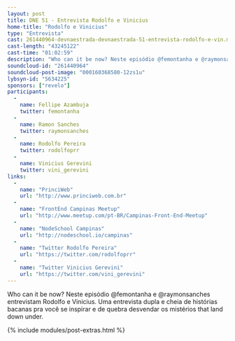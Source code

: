 ```yaml
---
layout: post
title: DNE 51 - Entrevista Rodolfo e Vinicius
home-title: "Rodolfo e Vinicius"
type: "Entrevista"
cast: 261440964-devnaestrada-devnaestrada-51-entrevista-rodolfo-e-vin.mp3
cast-length: "43245122"
cast-time: "01:02:59"
description: "Who can it be now? Neste episódio @femontanha e @raymonsanches entrevistam Rodolfo e Vinicius. Uma entrevista dupla e cheia de histórias bacanas pra você se inspirar e de quebra desvendar os mistérios that land down under."
soundcloud-id: "261440964"
soundcloud-post-image: "000160368580-12zs1u"
lybsyn-id: "5634225"
sponsors: ["revelo"]
participants:
  -
    name: Fellipe Azambuja
    twitter: femontanha
  -
    name: Ramon Sanches
    twitter: raymonsanches
  -
    name: Rodolfo Pereira
    twitter: rodolfoprr
  -
    name: Vinicius Gerevini
    twitter: vini_gerevini
links:
  -
    name: "PrinciWeb"
    url: "http://www.princiweb.com.br"
  -
    name: "FrontEnd Campinas Meetup"
    url: "http://www.meetup.com/pt-BR/Campinas-Front-End-Meetup"
  -
    name: "NodeSchool Campinas"
    url: "http://nodeschool.io/campinas"
  -
    name: "Twitter Rodolfo Pereira"
    url: "https://twitter.com/rodolfoprr"
  -
    name: "Twitter Vinicius Gerevini"
    url: "https://twitter.com/vini_gerevini"
---
```


Who can it be now? Neste episódio @femontanha e @raymonsanches entrevistam Rodolfo e Vinicius. Uma entrevista dupla e cheia de histórias bacanas pra você se inspirar e de quebra desvendar os mistérios that land down under.

{% include modules/post-extras.html %}
